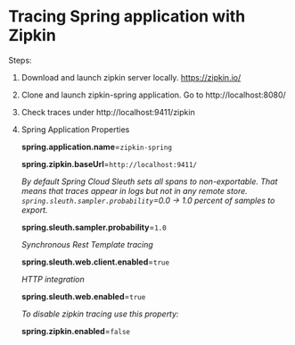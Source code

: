# Tracing Spring application with Zipkin

Steps:

1) Download and launch zipkin server locally.
https://zipkin.io/

2) Clone and launch zipkin-spring application. Go to http://localhost:8080/

3) Check traces under http://localhost:9411/zipkin

4) Spring Application Properties

    **spring.application.name**=`zipkin-spring`
    
    **spring.zipkin.baseUrl**=`http://localhost:9411/`
    
    _By default Spring Cloud Sleuth sets all spans to non-exportable.
    That means that traces appear in logs but not in any remote store.
    `spring.sleuth.sampler.probability`=0.0 -> 1.0 percent of samples to export._
    
    **spring.sleuth.sampler.probability**=`1.0`
    
    _Synchronous Rest Template tracing_
    
    **spring.sleuth.web.client.enabled**=`true`
    
    _HTTP integration_
    
    **spring.sleuth.web.enabled**=`true`
    
    _To disable zipkin tracing use this property:_
    
    **spring.zipkin.enabled**=`false`